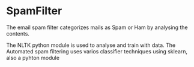 # SpamFilter
The email spam filter categorizes mails as Spam or Ham by analysing the contents.

The NLTK python module is used to analyse and train with data.
The Automated spam filtering uses varios classifier techniques using sklearn, also a pyhton module



